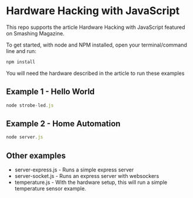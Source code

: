 # Hardware Hacking with JavaScript
This repo supports the article Hardware Hacking with JavaScript featured on Smashing Magazine.

To get started, with node and NPM installed, open your terminal/command line and run:

```javascript
npm install
```

You will need the hardware described in the article to run these examples

## Example 1 - Hello World
```javascript
node strobe-led.js
```

## Example 2 - Home Automation
```javascript
node server.js
```

## Other examples
* server-express.js - Runs a simple express server
* server-socket.js - Runs an express server with websockers
* temperature.js - With the hardware setup, this will run a simple temperature sensor example.